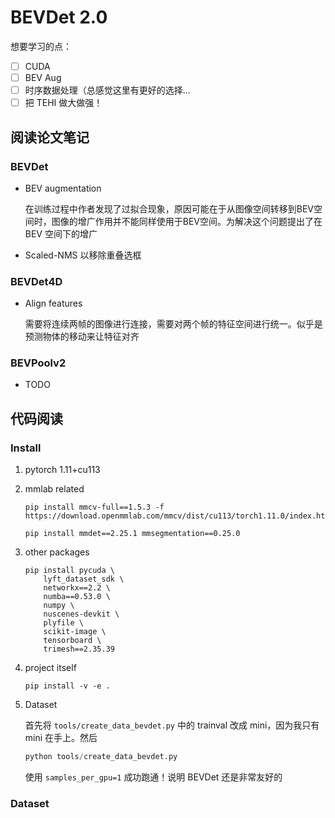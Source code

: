 # BEVDet 2.0

想要学习的点：

- [ ] CUDA
- [ ] BEV Aug
- [ ] 时序数据处理（总感觉这里有更好的选择...
- [ ] 把 TEHI 做大做强！

## 阅读论文笔记

### BEVDet

- BEV augmentation

  在训练过程中作者发现了过拟合现象，原因可能在于从图像空间转移到BEV空间时，图像的增广作用并不能同样使用于BEV空间。为解决这个问题提出了在 BEV 空间下的增广

- Scaled-NMS 以移除重叠选框

### BEVDet4D

- Align features

  需要将连续两帧的图像进行连接，需要对两个帧的特征空间进行统一。似乎是预测物体的移动来让特征对齐

### BEVPoolv2

- TODO

## 代码阅读

### Install

1. pytorch 1.11+cu113

2. mmlab related

   ```shell
   pip install mmcv-full==1.5.3 -f https://download.openmmlab.com/mmcv/dist/cu113/torch1.11.0/index.html
   
   pip install mmdet==2.25.1 mmsegmentation==0.25.0
   ```

3. other packages

   ```shell
   pip install pycuda \
       lyft_dataset_sdk \
       networkx==2.2 \
       numba==0.53.0 \
       numpy \
       nuscenes-devkit \
       plyfile \
       scikit-image \
       tensorboard \
       trimesh==2.35.39
   ```

4. project itself

   ```shell
   pip install -v -e .
   ```

5. Dataset

   首先将 `tools/create_data_bevdet.py` 中的 trainval 改成 mini，因为我只有 mini 在手上。然后

   ```python
   python tools/create_data_bevdet.py
   ```

   使用 `samples_per_gpu=1` 成功跑通！说明 BEVDet 还是非常友好的

### Dataset

